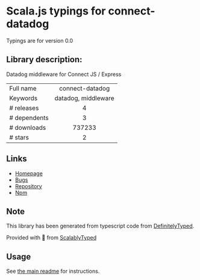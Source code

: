
# Scala.js typings for connect-datadog

Typings are for version 0.0

## Library description:
Datadog middleware for Connect JS / Express

|                    |                 |
| ------------------ | :-------------: |
| Full name          | connect-datadog |
| Keywords           | datadog, middleware |
| # releases         | 4 |
| # dependents       | 3 |
| # downloads        | 737233 |
| # stars            | 2 |

## Links
- [Homepage](https://github.com/DataDog/node-connect-datadog#readme)
- [Bugs](https://github.com/DataDog/node-connect-datadog/issues)
- [Repository](https://github.com/DataDog/node-connect-datadog)
- [Npm](https://www.npmjs.com/package/connect-datadog)
    


## Note
This library has been generated from typescript code from [DefinitelyTyped](https://definitelytyped.org).

Provided with :purple_heart: from [ScalablyTyped](https://github.com/oyvindberg/ScalablyTyped)

## Usage
See [the main readme](../../readme.md) for instructions.


